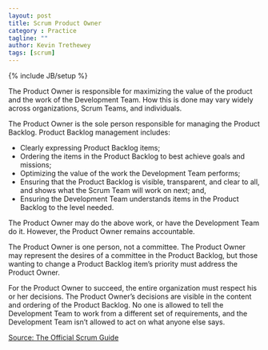 ```yaml
---
layout: post
title: Scrum Product Owner
category : Practice
tagline: ""
author: Kevin Trethewey
tags: [scrum]
---
```

{% include JB/setup %}

The Product Owner is responsible for maximizing the value of the product and the work of the Development Team. How this is done may vary widely across organizations, Scrum Teams, and individuals.

The Product Owner is the sole person responsible for managing the Product Backlog. Product Backlog management includes:

* Clearly expressing Product Backlog items;
* Ordering the items in the Product Backlog to best achieve goals and missions;
* Optimizing the value of the work the Development Team performs;
* Ensuring that the Product Backlog is visible, transparent, and clear to all, and shows what the Scrum Team will work on next; and,
* Ensuring the Development Team understands items in the Product Backlog to the level needed.

The Product Owner may do the above work, or have the Development Team do it. However, the Product Owner remains accountable.

The Product Owner is one person, not a committee. The Product Owner may represent the desires of a committee in the Product Backlog, but those wanting to change a Product Backlog item’s priority must address the Product Owner.

For the Product Owner to succeed, the entire organization must respect his or her decisions. The Product Owner’s decisions are visible in the content and ordering of the Product Backlog. No one is allowed to tell the Development Team to work from a different set of requirements, and the Development Team isn’t allowed to act on what anyone else says.


[Source: The Official Scrum Guide](http://www.scrumguides.org/docs/scrumguide/v1/scrum-guide-us.pdf)